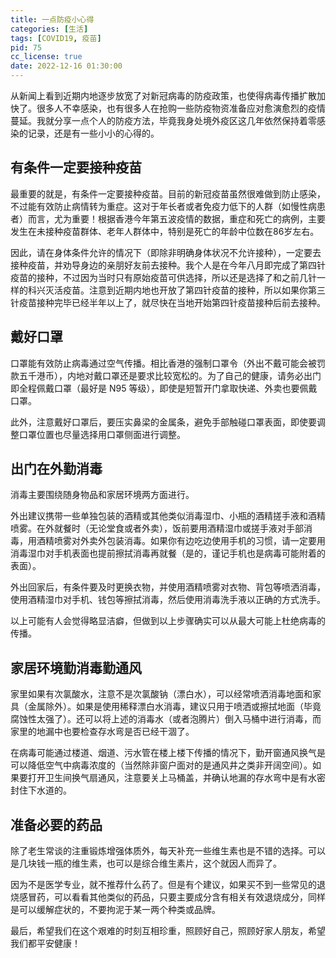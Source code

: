 ```yaml
---
title: 一点防疫小心得
categories: [生活]
tags: [COVID19, 疫苗]
pid: 75
cc_license: true
date: 2022-12-16 01:30:00
---
```


从新闻上看到近期内地逐步放宽了对新冠病毒的防疫政策，也使得病毒传播扩散加快了。很多人不幸感染，也有很多人在抢购一些防疫物资准备应对愈演愈烈的疫情蔓延。我就分享一点个人的防疫方法，毕竟我身处境外疫区这几年依然保持着零感染的记录，还是有一些小小的心得的。
<!-- more -->

## 有条件一定要接种疫苗

最重要的就是，有条件一定要接种疫苗。目前的新冠疫苗虽然很难做到防止感染，不过能有效防止病情转为重症。这对于年长者或者免疫力低下的人群（如慢性病患者）而言，尤为重要！根据香港今年第五波疫情的数据，重症和死亡的病例，主要发生在未接种疫苗群体、老年人群体中，特别是死亡的年龄中位数在86岁左右。

因此，请在身体条件允许的情况下（即除非明确身体状况不允许接种），一定要去接种疫苗，并劝导身边的亲朋好友前去接种。我个人是在今年八月即完成了第四针疫苗的接种，不过因为当时只有原始疫苗可供选择，所以还是选择了和之前几针一样的科兴灭活疫苗。注意到近期内地也开放了第四针疫苗的接种，所以如果你第三针疫苗接种完毕已经半年以上了，就尽快在当地开始第四针疫苗接种后前去接种。

## 戴好口罩

口罩能有效防止病毒通过空气传播。相比香港的强制口罩令（外出不戴可能会被罚款五千港币），内地对戴口罩还是要求比较宽松的。为了自己的健康，请务必出门即全程佩戴口罩（最好是 N95 等级），即使是短暂开门拿取快递、外卖也要佩戴口罩。

此外，注意戴好口罩后，要压实鼻梁的金属条，避免手部触碰口罩表面，即使要调整口罩位置也尽量选择用口罩侧面进行调整。

## 出门在外勤消毒

消毒主要围绕随身物品和家居环境两方面进行。

外出建议携带一些单独包装的酒精或其他类似消毒湿巾、小瓶的酒精搓手液和酒精喷雾。在外就餐时（无论堂食或者外卖），饭前要用酒精湿巾或搓手液对手部消毒，用酒精喷雾对外卖外包装消毒。如果你有边吃边使用手机的习惯，请一定要用消毒湿巾对手机表面也提前擦拭消毒再就餐（是的，谨记手机也是病毒可能附着的表面）。

外出回家后，有条件要及时更换衣物，并使用酒精喷雾对衣物、背包等喷洒消毒，使用酒精湿巾对手机、钱包等擦拭消毒，然后使用消毒洗手液以正确的方式洗手。

以上可能有人会觉得略显洁癖，但做到以上步骤确实可以从最大可能上杜绝病毒的传播。

## 家居环境勤消毒勤通风

家里如果有次氯酸水，注意不是次氯酸钠（漂白水），可以经常喷洒消毒地面和家具（金属除外）。如果是使用稀释漂白水消毒，建议只用于喷洒或擦拭地面（毕竟腐蚀性太强了）。还可以将上述的消毒水（或者泡腾片）倒入马桶中进行消毒，而家里的地漏中也要检查存水弯是否已经干涸了。

在病毒可能通过楼道、烟道、污水管在楼上楼下传播的情况下，勤开窗通风换气是可以降低空气中病毒浓度的（当然除非窗户面对的是通风井之类非开阔空间）。如果要打开卫生间换气扇通风，注意要关上马桶盖，并确认地漏的存水弯中是有水密封住下水道的。

## 准备必要的药品

除了老生常谈的注重锻炼增强体质外，每天补充一些维生素也是不错的选择。可以是几块钱一瓶的维生素，也可以是综合维生素片，这个就因人而异了。

因为不是医学专业，就不推荐什么药了。但是有个建议，如果买不到一些常见的退烧感冒药，可以看看其他类似的药品，只要主要成分含有相关有效退烧成分，同样是可以缓解症状的，不要拘泥于某一两个种类或品牌。

最后，希望我们在这个艰难的时刻互相珍重，照顾好自己，照顾好家人朋友，希望我们都平安健康！